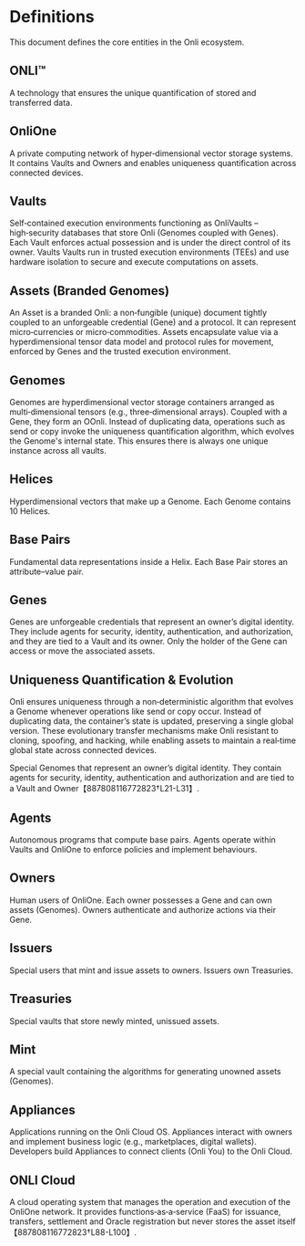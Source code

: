 # Definitions

This document defines the core entities in the Onli ecosystem.

## ONLI™
A technology that ensures the unique quantification of stored and transferred data.

## OnliOne
A private computing network of hyper‑dimensional vector storage systems. It contains Vaults and Owners and enables uniqueness quantification across connected devices.

## Vaults
Self‑contained execution environments functioning as OnliVaults – high‑security databases that store Onli (Genomes coupled with Genes). Each Vault enforces actual possession and is under the direct control of its owner. Vaults Vaults run in trusted execution environments (TEEs) and use hardware isolation to secure and execute computations on assets.
## Assets (Branded Genomes)
An Asset is a branded Onli: a non‑fungible (unique) document tightly coupled to an unforgeable credential (Gene) and a protocol. It can represent micro‑currencies or micro‑commodities. Assets encapsulate value via a hyperdimensional tensor data model and protocol rules for movement, enforced by Genes and the trusted execution environment.

## Genomes
Genomes are hyperdimensional vector storage containers arranged as multi‑dimensional tensors (e.g., three‑dimensional arrays). Coupled with a Gene, they form an OOnli. Instead of duplicating data, operations such as send or copy invoke the uniqueness quantification algorithm, which evolves the Genome's internal state. This ensures there is always one unique instance across all vaults.
## Helices
Hyperdimensional vectors that make up a Genome. Each Genome contains 10 Helices.

## Base Pairs
Fundamental data representations inside a Helix. Each Base Pair stores an attribute–value pair.

## Genes
Genes are unforgeable credentials that represent an owner’s digital identity. They include agents for security, identity, authentication, and authorization, and they are tied to a Vault and its owner. Only the holder of the Gene can access or move the associated assets.


## Uniqueness Quantification & Evolution
Onli ensures uniqueness through a non‑deterministic algorithm that evolves a Genome whenever operations like send or copy occur. Instead of duplicating data, the container’s state is updated, preserving a single global version. These evolutionary transfer mechanisms make Onli resistant to cloning, spoofing, and hacking, while enabling assets to maintain a real‑time global state across connected devices.

Special Genomes that represent an owner’s digital identity. They contain agents for security, identity, authentication and authorization and are tied to a Vault and Owner【887808116772823†L21-L31】.

## Agents
Autonomous programs that compute base pairs. Agents operate within Vaults and OnliOne to enforce policies and implement behaviours.

## Owners
Human users of OnliOne. Each owner possesses a Gene and can own assets (Genomes). Owners authenticate and authorize actions via their Gene.

## Issuers
Special users that mint and issue assets to owners. Issuers own Treasuries.

## Treasuries
Special vaults that store newly minted, unissued assets.

## Mint
A special vault containing the algorithms for generating unowned assets (Genomes).

## Appliances
Applications running on the Onli Cloud OS. Appliances interact with owners and implement business logic (e.g., marketplaces, digital wallets). Developers build Appliances to connect clients (Onli You) to the Onli Cloud.

## ONLI Cloud
A cloud operating system that manages the operation and execution of the OnliOne network. It provides functions‑as‑a‑service (FaaS) for issuance, transfers, settlement and Oracle registration but never stores the asset itself【887808116772823†L88-L100】.
